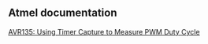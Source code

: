 Atmel documentation
-------------------
<a href="http://ww1.microchip.com/downloads/en/AppNotes/Atmel-8014-Using-Timer-Capture-to-Measure-PWM-Duty-Cycle_ApplicationNote_AVR135.pdf"> AVR135: Using Timer Capture to Measure PWM Duty Cycle</a>
